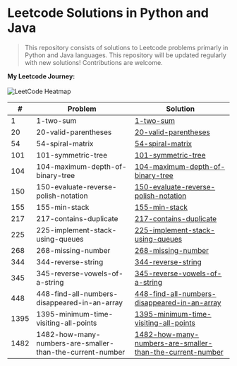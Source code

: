 # Leetcode Solutions in Python and Java

> This repository consists of solutions to Leetcode problems primarly in  Python and Java languages. This repository will be updated regularly with new solutions! Contributions are welcome.

**My Leetcode Journey:**<br><br>
![LeetCode Heatmap](https://leetcard.jacoblin.cool/Sivaani_Janaswamy?theme=dark&font=syne&ext=heatmap)

<!-- START_TABLE -->
| # | Problem | Solution |
|---|----------|----------|
| 1 | 1-two-sum | [1-two-sum](1-two-sum) |
| 20 | 20-valid-parentheses | [20-valid-parentheses](20-valid-parentheses) |
| 54 | 54-spiral-matrix | [54-spiral-matrix](54-spiral-matrix) |
| 101 | 101-symmetric-tree | [101-symmetric-tree](101-symmetric-tree) |
| 104 | 104-maximum-depth-of-binary-tree | [104-maximum-depth-of-binary-tree](104-maximum-depth-of-binary-tree) |
| 150 | 150-evaluate-reverse-polish-notation | [150-evaluate-reverse-polish-notation](150-evaluate-reverse-polish-notation) |
| 155 | 155-min-stack | [155-min-stack](155-min-stack) |
| 217 | 217-contains-duplicate | [217-contains-duplicate](217-contains-duplicate) |
| 225 | 225-implement-stack-using-queues | [225-implement-stack-using-queues](225-implement-stack-using-queues) |
| 268 | 268-missing-number | [268-missing-number](268-missing-number) |
| 344 | 344-reverse-string | [344-reverse-string](344-reverse-string) |
| 345 | 345-reverse-vowels-of-a-string | [345-reverse-vowels-of-a-string](345-reverse-vowels-of-a-string) |
| 448 | 448-find-all-numbers-disappeared-in-an-array | [448-find-all-numbers-disappeared-in-an-array](448-find-all-numbers-disappeared-in-an-array) |
| 1395 | 1395-minimum-time-visiting-all-points | [1395-minimum-time-visiting-all-points](1395-minimum-time-visiting-all-points) |
| 1482 | 1482-how-many-numbers-are-smaller-than-the-current-number | [1482-how-many-numbers-are-smaller-than-the-current-number](1482-how-many-numbers-are-smaller-than-the-current-number) |
<!-- END_TABLE -->